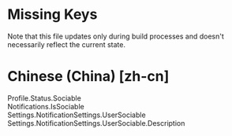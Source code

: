 # Missing Keys
Note that this file updates only during build processes and doesn't necessarily reflect the current state.

# Chinese (China) [zh-cn]
Profile.Status.Sociable  
Notifications.IsSociable  
Settings.NotificationSettings.UserSociable  
Settings.NotificationSettings.UserSociable.Description  

